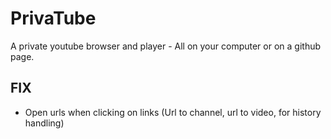 # PrivaTube
A private youtube browser and player - All on your computer or on a github page.

## FIX

- Open urls when clicking on links (Url to channel, url to video, for history handling)